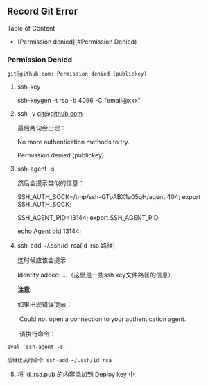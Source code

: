 ## Record Git Error

Table of Content


- [Permission denied](#Permission Denied)

### Permission Denied 

```shell
git@github.com: Permission denied (publickey)
```


1.  ssh-key 

    ssh-keygen -t rsa -b 4096 -C "email@xxx"

2. ssh -v git@github.com

    最后两句会出现：

    No more authentication methods to try.  

    Permission denied (publickey).

3. ssh-agent -s

    然后会提示类似的信息：

    SSH_AUTH_SOCK=/tmp/ssh-GTpABX1a05qH/agent.404; export SSH_AUTH_SOCK;  

    SSH_AGENT_PID=13144; export SSH_AGENT_PID;  

    echo Agent pid 13144;

4. ssh-add ~/.ssh/id_rsa(id_rsa 路径)

    这时候应该会提示：

    Identity added: ...（这里是一些ssh key文件路径的信息）
    
    **注意:**

    如果出现错误提示：

　　Could not open a connection to your authentication agent.

　　请执行命令：

    eval `ssh-agent -s`
    
    后继续执行命令 ssh-add ~/.ssh/id_rsa

5. 将 id_rsa.pub 的内容添加到 Deploy key 中
